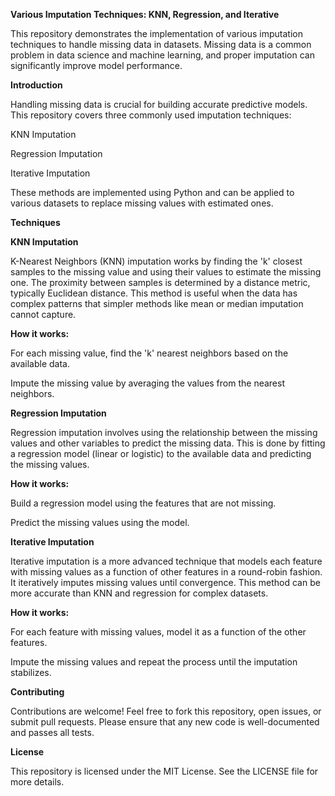 **Various Imputation Techniques: KNN, Regression, and Iterative**

This repository demonstrates the implementation of various imputation techniques to handle missing data in datasets. Missing data is a common problem in data science and machine learning, and proper imputation can significantly improve model performance.

**Introduction**

Handling missing data is crucial for building accurate predictive models. This repository covers three commonly used imputation techniques:

KNN Imputation

Regression Imputation

Iterative Imputation

These methods are implemented using Python and can be applied to various datasets to replace missing values with estimated ones.

**Techniques**

**KNN Imputation**

K-Nearest Neighbors (KNN) imputation works by finding the 'k' closest samples to the missing value and using their values to estimate the missing one. The proximity between samples is determined by a distance metric, typically Euclidean distance. This method is useful when the data has complex patterns that simpler methods like mean or median imputation cannot capture.

**How it works:**

For each missing value, find the 'k' nearest neighbors based on the available data.

Impute the missing value by averaging the values from the nearest neighbors.

**Regression Imputation**

Regression imputation involves using the relationship between the missing values and other variables to predict the missing data. This is done by fitting a regression model (linear or logistic) to the available data and predicting the missing values.

**How it works:**

Build a regression model using the features that are not missing.

Predict the missing values using the model.

**Iterative Imputation**

Iterative imputation is a more advanced technique that models each feature with missing values as a function of other features in a round-robin fashion. It iteratively imputes missing values until convergence. This method can be more accurate than KNN and regression for complex datasets.

**How it works:**

For each feature with missing values, model it as a function of the other features.

Impute the missing values and repeat the process until the imputation stabilizes.

**Contributing**

Contributions are welcome! Feel free to fork this repository, open issues, or submit pull requests. Please ensure that any new code is well-documented and passes all tests.

**License**

This repository is licensed under the MIT License. See the LICENSE file for more details.
